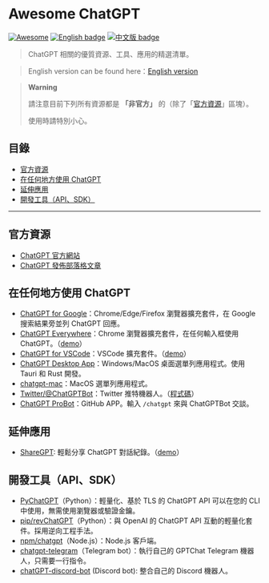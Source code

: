 # Awesome ChatGPT

[![Awesome](https://awesome.re/badge.svg)](https://awesome.re) [![English badge](https://img.shields.io/badge/%E8%8B%B1%E6%96%87-English-blue)](./README.md) [![中文版 badge](https://img.shields.io/badge/%E4%B8%AD%E6%96%87-Traditional%20Chinese-blue)](./README-zh-TW.md)

> ChatGPT 相關的優質資源、工具、應用的精選清單。

> English version can be found here：[English version](./README.md)

> **Warning**
>
> 請注意目前下列所有資源都是 **「非官方」** 的（除了「[官方資源](#官方資源)」區塊）。
>
> 使用時請特別小心。

## 目錄

- [官方資源](#官方資源)
- [在任何地方使用 ChatGPT](#在任何地方使用-chatgpt)
- [延伸應用](#延伸應用)
- [開發工具（API、SDK）](#開發工具apisdk)

---

## 官方資源

- [ChatGPT 官方網站](https://chat.openai.com/)
- [ChatGPT 發佈部落格文章](https://openai.com/blog/chatgpt/)

## 在任何地方使用 ChatGPT

- [ChatGPT for Google](https://github.com/wong2/chat-gpt-google-extension)：Chrome/Edge/Firefox 瀏覽器擴充套件，在 Google 搜索結果旁並列 ChatGPT 回應。
- [ChatGPT Everywhere](https://github.com/gragland/chatgpt-everywhere)：Chrome 瀏覽器擴充套件，在任何輸入框使用 ChatGPT。（[demo](https://twitter.com/gabe_ragland/status/1599466486422470656)）
- [ChatGPT for VSCode](https://github.com/mpociot/chatgpt-vscode)：VSCode 擴充套件。（[demo](https://twitter.com/marcelpociot/status/1599180144551526400)）
- [ChatGPT Desktop App](https://github.com/sonnylazuardi/chatgpt-desktop)：Windows/MacOS 桌面選單列應用程式。使用 Tauri 和 Rust 開發。
- [chatgpt-mac](https://github.com/vincelwt/chatgpt-mac)：MacOS 選單列應用程式。
- [Twitter/@ChatGPTBot](https://twitter.com/ChatGPTBot)：Twitter 推特機器人。（[程式碼](https://github.com/transitive-bullshit/chatgpt-twitter-bot)）
- [ChatGPT ProBot](https://github.com/oceanlvr/ChatGPTBot)：GitHub APP。輸入 `/chatgpt` 來與 ChatGPTBot 交談。

## 延伸應用

- [ShareGPT](https://sharegpt.com/): 輕鬆分享 ChatGPT 對話紀錄。（[demo](https://twitter.com/steventey/status/1599816553490366464)）

## 開發工具（API、SDK）

- [PyChatGPT](https://github.com/rawandahmad698/PyChatGPT)（Python）：輕量化、基於 TLS 的 ChatGPT API 可以在您的 CLI 中使用，無需使用瀏覽器或驗證金鑰。
- [pip/revChatGPT](https://github.com/acheong08/ChatGPT)（Python）：與 OpenAI 的 ChatGPT API 互動的輕量化套件。採用逆向工程手法。
- [npm/chatgpt](https://github.com/transitive-bullshit/chatgpt-api)（Node.js）：Node.js 客戶端。
- [chatgpt-telegram](https://github.com/m1guelpf/chatgpt-telegram)（Telegram bot）：執行自己的 GPTChat Telegram 機器人，只需要一行指令。
- [chatGPT-discord-bot](https://github.com/Zero6992/chatGPT-discord-bot) (Discord bot): 整合自己的 Discord 機器人。

